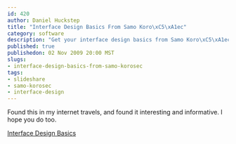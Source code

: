 ```yaml
--- 
id: 420
author: Daniel Huckstep
title: "Interface Design Basics From Samo Koro\xC5\xA1ec"
category: software
description: "Get your interface design basics from Samo Koro\xC5\xA1ec. Great slides."
published: true
publishedon: 02 Nov 2009 20:00 MST
slugs: 
- interface-design-basics-from-samo-korosec
tags: 
- slideshare
- samo-korosec
- interface-design
---
```

Found this in my internet travels, and found it interesting and
informative. I hope you do too.

[Interface Design
Basics](http://www.slideshare.net/smoofles/interface-design-basics-2182094)
